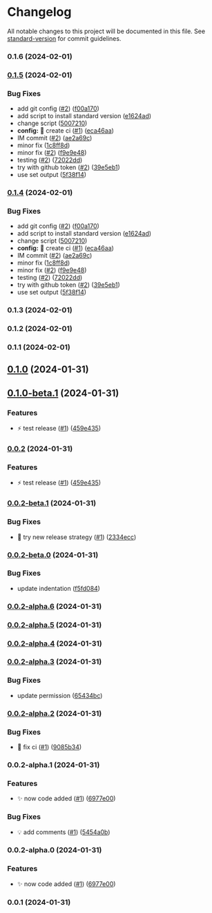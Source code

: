 # Changelog

All notable changes to this project will be documented in this file. See [standard-version](https://github.com/conventional-changelog/standard-version) for commit guidelines.

### 0.1.6 (2024-02-01)

### [0.1.5](https://github.com/anantakumarghosh/semantic-versioning-try/compare/v0.1.0...v0.1.5) (2024-02-01)


### Bug Fixes

* add git config ([#2](https://github.com/anantakumarghosh/semantic-versioning-try/issues/2)) ([f00a170](https://github.com/anantakumarghosh/semantic-versioning-try/commit/f00a17001a2f5c33ea2fe1e50306744cbb56a65f))
* add script to install standard version ([e1624ad](https://github.com/anantakumarghosh/semantic-versioning-try/commit/e1624ad847542ce859464cc790cc7d2e7e48a8d2))
* change script ([5007210](https://github.com/anantakumarghosh/semantic-versioning-try/commit/50072107a42533ba5c15f2e35e53fd7fd6f6f685))
* **config:** :green_heart: create ci ([#1](https://github.com/anantakumarghosh/semantic-versioning-try/issues/1)) ([eca46aa](https://github.com/anantakumarghosh/semantic-versioning-try/commit/eca46aa759a089088bf677c7260993568183bb6b))
* IM commit ([#2](https://github.com/anantakumarghosh/semantic-versioning-try/issues/2)) ([ae2a69c](https://github.com/anantakumarghosh/semantic-versioning-try/commit/ae2a69cec4cd59f9dfb42c9a8526791d037976e3))
* minor fix ([1c8ff8d](https://github.com/anantakumarghosh/semantic-versioning-try/commit/1c8ff8d6ae1ab51d09c7bcb2f60664911ad11939))
* minor fix ([#2](https://github.com/anantakumarghosh/semantic-versioning-try/issues/2)) ([f9e9e48](https://github.com/anantakumarghosh/semantic-versioning-try/commit/f9e9e4806d30faf5b57e23ee973d72171af649e0))
* testing ([#2](https://github.com/anantakumarghosh/semantic-versioning-try/issues/2)) ([72022dd](https://github.com/anantakumarghosh/semantic-versioning-try/commit/72022dd74890caa27c0597a6651e078fcf6c90b3))
* try with github token ([#2](https://github.com/anantakumarghosh/semantic-versioning-try/issues/2)) ([39e5eb1](https://github.com/anantakumarghosh/semantic-versioning-try/commit/39e5eb1eb2715b04014e5e46b58916cdcb4b37cc))
* use set output ([5f38f14](https://github.com/anantakumarghosh/semantic-versioning-try/commit/5f38f14d510f8c56bcd12fa373740b3432bc330d))

### [0.1.4](https://github.com/anantakumarghosh/semantic-versioning-try/compare/v0.1.0...v0.1.4) (2024-02-01)


### Bug Fixes

* add git config ([#2](https://github.com/anantakumarghosh/semantic-versioning-try/issues/2)) ([f00a170](https://github.com/anantakumarghosh/semantic-versioning-try/commit/f00a17001a2f5c33ea2fe1e50306744cbb56a65f))
* add script to install standard version ([e1624ad](https://github.com/anantakumarghosh/semantic-versioning-try/commit/e1624ad847542ce859464cc790cc7d2e7e48a8d2))
* change script ([5007210](https://github.com/anantakumarghosh/semantic-versioning-try/commit/50072107a42533ba5c15f2e35e53fd7fd6f6f685))
* **config:** :green_heart: create ci ([#1](https://github.com/anantakumarghosh/semantic-versioning-try/issues/1)) ([eca46aa](https://github.com/anantakumarghosh/semantic-versioning-try/commit/eca46aa759a089088bf677c7260993568183bb6b))
* IM commit ([#2](https://github.com/anantakumarghosh/semantic-versioning-try/issues/2)) ([ae2a69c](https://github.com/anantakumarghosh/semantic-versioning-try/commit/ae2a69cec4cd59f9dfb42c9a8526791d037976e3))
* minor fix ([1c8ff8d](https://github.com/anantakumarghosh/semantic-versioning-try/commit/1c8ff8d6ae1ab51d09c7bcb2f60664911ad11939))
* minor fix ([#2](https://github.com/anantakumarghosh/semantic-versioning-try/issues/2)) ([f9e9e48](https://github.com/anantakumarghosh/semantic-versioning-try/commit/f9e9e4806d30faf5b57e23ee973d72171af649e0))
* testing ([#2](https://github.com/anantakumarghosh/semantic-versioning-try/issues/2)) ([72022dd](https://github.com/anantakumarghosh/semantic-versioning-try/commit/72022dd74890caa27c0597a6651e078fcf6c90b3))
* try with github token ([#2](https://github.com/anantakumarghosh/semantic-versioning-try/issues/2)) ([39e5eb1](https://github.com/anantakumarghosh/semantic-versioning-try/commit/39e5eb1eb2715b04014e5e46b58916cdcb4b37cc))
* use set output ([5f38f14](https://github.com/anantakumarghosh/semantic-versioning-try/commit/5f38f14d510f8c56bcd12fa373740b3432bc330d))

### 0.1.3 (2024-02-01)

### 0.1.2 (2024-02-01)

### 0.1.1 (2024-02-01)

## [0.1.0](https://github.com/anantakumarghosh/semantic-versioning-try/compare/v0.0.2...v0.1.0) (2024-01-31)

## [0.1.0-beta.1](https://github.com/anantakumarghosh/semantic-versioning-try/compare/v0.0.2-beta.1...v0.1.0-beta.1) (2024-01-31)


### Features

* :zap: test release ([#1](https://github.com/anantakumarghosh/semantic-versioning-try/issues/1)) ([459e435](https://github.com/anantakumarghosh/semantic-versioning-try/commit/459e435c46fd8c094213d148307a76f2d31721a0))

### [0.0.2](https://github.com/anantakumarghosh/semantic-versioning-try/compare/v0.0.2-beta.1...v0.0.2) (2024-01-31)


### Features

* :zap: test release ([#1](https://github.com/anantakumarghosh/semantic-versioning-try/issues/1)) ([459e435](https://github.com/anantakumarghosh/semantic-versioning-try/commit/459e435c46fd8c094213d148307a76f2d31721a0))

### [0.0.2-beta.1](https://github.com/anantakumarghosh/semantic-versioning-try/compare/v0.0.2-beta.0...v0.0.2-beta.1) (2024-01-31)


### Bug Fixes

* :bug: try new release strategy ([#1](https://github.com/anantakumarghosh/semantic-versioning-try/issues/1)) ([2334ecc](https://github.com/anantakumarghosh/semantic-versioning-try/commit/2334ecc3f382752266cc5952ccbdb85813b0dd1c))

### [0.0.2-beta.0](https://github.com/anantakumarghosh/semantic-versioning-try/compare/v0.0.2-alpha.6...v0.0.2-beta.0) (2024-01-31)


### Bug Fixes

* update indentation ([f5fd084](https://github.com/anantakumarghosh/semantic-versioning-try/commit/f5fd084639e33227f9c44022256778037c547086))

### [0.0.2-alpha.6](https://github.com/anantakumarghosh/semantic-versioning-try/compare/v0.0.2-alpha.5...v0.0.2-alpha.6) (2024-01-31)

### [0.0.2-alpha.5](https://github.com/anantakumarghosh/semantic-versioning-try/compare/v0.0.2-alpha.4...v0.0.2-alpha.5) (2024-01-31)

### [0.0.2-alpha.4](https://github.com/anantakumarghosh/semantic-versioning-try/compare/v0.0.2-alpha.3...v0.0.2-alpha.4) (2024-01-31)

### [0.0.2-alpha.3](https://github.com/anantakumarghosh/semantic-versioning-try/compare/v0.0.2-alpha.2...v0.0.2-alpha.3) (2024-01-31)


### Bug Fixes

* update permission ([65434bc](https://github.com/anantakumarghosh/semantic-versioning-try/commit/65434bce61f18336f3180eb387a232aed3cdae42))

### [0.0.2-alpha.2](https://github.com/anantakumarghosh/semantic-versioning-try/compare/v0.0.2-alpha.1...v0.0.2-alpha.2) (2024-01-31)


### Bug Fixes

* :wrench: fix ci ([#1](https://github.com/anantakumarghosh/semantic-versioning-try/issues/1)) ([9085b34](https://github.com/anantakumarghosh/semantic-versioning-try/commit/9085b3453ae235e884778059bf462e4c90bb5169))

### 0.0.2-alpha.1 (2024-01-31)


### Features

* :sparkles: now code added ([#1](https://github.com/anantakumarghosh/semantic-versioning-try/issues/1)) ([6977e00](https://github.com/anantakumarghosh/semantic-versioning-try/commit/6977e004dbc33438006f58a50a7cfa5987991c2e))


### Bug Fixes

* :bulb: add comments ([#1](https://github.com/anantakumarghosh/semantic-versioning-try/issues/1)) ([5454a0b](https://github.com/anantakumarghosh/semantic-versioning-try/commit/5454a0b76ed02fda7481a3d367a234b790e547f7))

### 0.0.2-alpha.0 (2024-01-31)


### Features

* :sparkles: now code added ([#1](https://github.com/anantakumarghosh/semantic-versioning-try/issues/1)) ([6977e00](https://github.com/anantakumarghosh/semantic-versioning-try/commit/6977e004dbc33438006f58a50a7cfa5987991c2e))

### 0.0.1 (2024-01-31)
